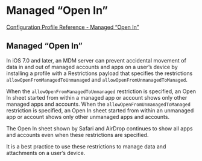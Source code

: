 # Managed “Open In”

 [Configuration Profile Reference - Managed “Open In”](https://developer.apple.com/library/content/documentation/Miscellaneous/Reference/MobileDeviceManagementProtocolRef/ManagedAppsUpdates/ManagedAppsUpdates.html#//apple_ref/doc/uid/TP40017387-CH10-SW30)  
  

## Managed “Open In”
  

In iOS 7.0 and later, an MDM server can prevent accidental movement of data in and out of managed accounts and apps on a user’s device by installing a profile with a Restrictions payload that specifies the restrictions `allowOpenFromManagedToUnmanaged` and `allowOpenFromUnmanagedToManaged`.  

When the `allowOpenFromManagedToUnmanaged` restriction is specified, an Open In sheet started from within a managed app or account shows only other managed apps and accounts. When the `allowOpenFromUnmanagedToManaged` restriction is specified, an Open In sheet started from within an unmanaged app or account shows only other unmanaged apps and accounts.  

The Open In sheet shown by Safari and AirDrop continues to show all apps and accounts even when these restrictions are specified.  

It is a best practice to use these restrictions to manage data and attachments on a user’s device.
